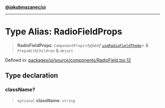 [**@jakubmazanec/ui**](../README.md)

---

# Type Alias: RadioFieldProps

> **RadioFieldProps**: `ComponentProps`\<_typeof_
> [`useRadioFieldTheme`](../functions/useRadioFieldTheme.md)\> & `PropsWithChildren` & `object`

Defined in:
[packages/ui/source/components/RadioField.tsx:12](https://github.com/jakubmazanec/tools/blob/b70ba93afff7f67760159378262d2c0b19cfed9e/packages/ui/source/components/RadioField.tsx#L12)

## Type declaration

### className?

> `optional` **className**: `string`
